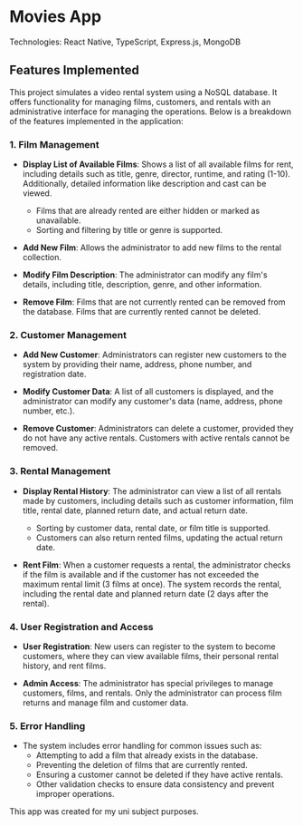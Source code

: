 
# Movies App

Technologies:
React Native, TypeScript, Express.js, MongoDB


## Features Implemented

This project simulates a video rental system using a NoSQL database. It offers functionality for managing films, customers, and rentals with an administrative interface for managing the operations. Below is a breakdown of the features implemented in the application:

### 1. **Film Management**
- **Display List of Available Films**: Shows a list of all available films for rent, including details such as title, genre, director, runtime, and rating (1-10). Additionally, detailed information like description and cast can be viewed. 
  - Films that are already rented are either hidden or marked as unavailable.
  - Sorting and filtering by title or genre is supported.

- **Add New Film**: Allows the administrator to add new films to the rental collection.

- **Modify Film Description**: The administrator can modify any film's details, including title, description, genre, and other information.

- **Remove Film**: Films that are not currently rented can be removed from the database. Films that are currently rented cannot be deleted.

### 2. **Customer Management**
- **Add New Customer**: Administrators can register new customers to the system by providing their name, address, phone number, and registration date.

- **Modify Customer Data**: A list of all customers is displayed, and the administrator can modify any customer's data (name, address, phone number, etc.).

- **Remove Customer**: Administrators can delete a customer, provided they do not have any active rentals. Customers with active rentals cannot be removed.

### 3. **Rental Management**
- **Display Rental History**: The administrator can view a list of all rentals made by customers, including details such as customer information, film title, rental date, planned return date, and actual return date.
  - Sorting by customer data, rental date, or film title is supported.
  - Customers can also return rented films, updating the actual return date.

- **Rent Film**: When a customer requests a rental, the administrator checks if the film is available and if the customer has not exceeded the maximum rental limit (3 films at once). The system records the rental, including the rental date and planned return date (2 days after the rental).

### 4. **User Registration and Access**
- **User Registration**: New users can register to the system to become customers, where they can view available films, their personal rental history, and rent films.

- **Admin Access**: The administrator has special privileges to manage customers, films, and rentals. Only the administrator can process film returns and manage film and customer data.

### 5. **Error Handling**
- The system includes error handling for common issues such as:
  - Attempting to add a film that already exists in the database.
  - Preventing the deletion of films that are currently rented.
  - Ensuring a customer cannot be deleted if they have active rentals.
  - Other validation checks to ensure data consistency and prevent improper operations.
 
This app was created for my uni subject purposes.


